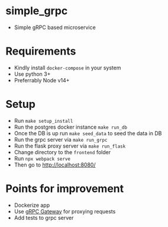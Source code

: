 # simple_grpc

- Simple gRPC based microservice

# Requirements
- Kindly install `docker-compose` in your system
- Use python 3+
- Preferrably Node v14+

# Setup
- Run `make setup_install`
- Run the postgres docker instance `make run_db`
- Once the DB is up run `make seed_data` to seed the data in DB
- Run the grpc server via `make run_grpc`
- Run the flask proxy server via `make run_flask` 
- Change directory to the `frontend` folder
- Run `npx webpack serve` 
- Then go to [http://localhost:8080/](http://localhost:8080/)


# Points for improvement
- Dockerize app
- Use [gRPC Gateway](https://github.com/grpc-ecosystem/grpc-gateway) for proxying requests
- Add tests to grpc server
